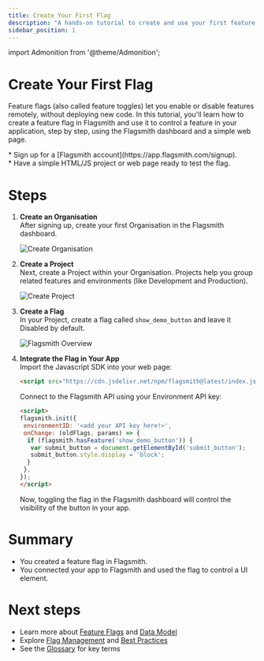 ```yaml
---
title: Create Your First Flag
description: "A hands-on tutorial to create and use your first feature flag in Flagsmith."
sidebar_position: 1
---
```

import Admonition from '@theme/Admonition';

# Create Your First Flag

Feature flags (also called feature toggles) let you enable or disable features remotely, without deploying new code. In this tutorial, you'll learn how to create a feature flag in Flagsmith and use it to control a feature in your application, step by step, using the Flagsmith dashboard and a simple web page.


<Admonition type="info" title="Before you begin">
* Sign up for a [Flagsmith account](https://app.flagsmith.com/signup).<br />
* Have a simple HTML/JS project or web page ready to test the flag.
</Admonition>

# Steps

1. **Create an Organisation**  
   After signing up, create your first Organisation in the Flagsmith dashboard.
   
   ![Create Organisation](/img/quickstart/demo_create_1.png)

2. **Create a Project**  
   Next, create a Project within your Organisation. Projects help you group related features and environments (like Development and Production).
   
   ![Create Project](/img/quickstart/demo_create_2.png)

3. **Create a Flag**  
   In your Project, create a flag called `show_demo_button` and leave it Disabled by default.
   
   ![Flagsmith Overview](/img/quickstart/demo_create_4.png)

4. **Integrate the Flag in Your App**  
   Import the Javascript SDK into your web page:
   
   ```html
   <script src="https://cdn.jsdelivr.net/npm/flagsmith@latest/index.js"></script>
   ```
   
   Connect to the Flagsmith API using your Environment API key:
   
   ```html {3}
   <script>
   flagsmith.init({
    environmentID: '<add your API key here!>',
    onChange: (oldFlags, params) => {
     if (flagsmith.hasFeature('show_demo_button')) {
      var submit_button = document.getElementById('submit_button');
      submit_button.style.display = 'block';
     }
    },
   });
   </script>
   ```
   
   Now, toggling the flag in the Flagsmith dashboard will control the visibility of the button in your app.

# Summary
- You created a feature flag in Flagsmith.
- You connected your app to Flagsmith and used the flag to control a UI element.

# Next steps
- Learn more about [Feature Flags](./feature-flags.md) and [Data Model](./data-model.md)
- Explore [Flag Management](/advanced-use/flag-management) and [Best Practices](https://www.flagsmith.com/blog/feature-flags-best-practices?utm_source=app)
- See the [Glossary](./glossary.md) for key terms


